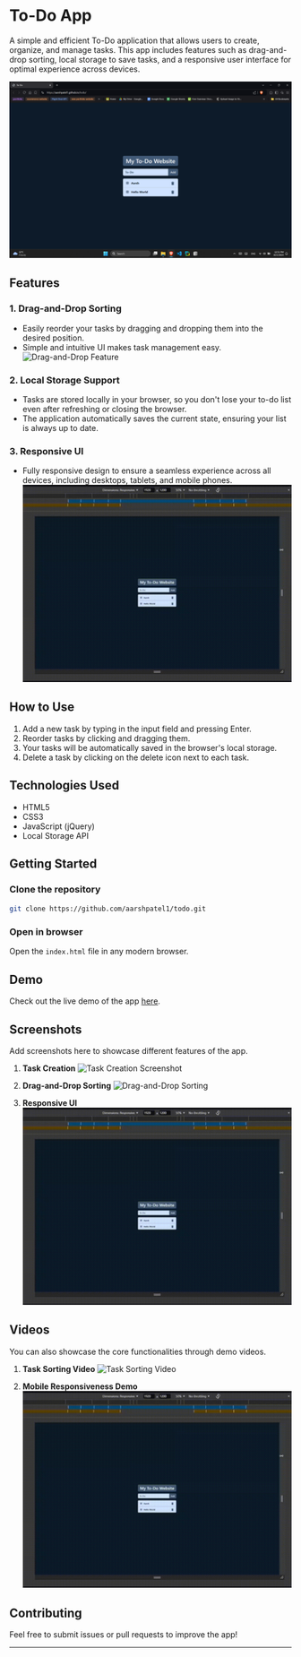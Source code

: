 # To-Do App

A simple and efficient To-Do application that allows users to create, organize, and manage tasks. This app includes features such as drag-and-drop sorting, local storage to save tasks, and a responsive user interface for optimal experience across devices.

![To-Do App Screenshot](desktop-ui.png)

## Features

### 1. **Drag-and-Drop Sorting**
   - Easily reorder your tasks by dragging and dropping them into the desired position.
   - Simple and intuitive UI makes task management easy.
   ![Drag-and-Drop Feature](sorting.gif)

### 2. **Local Storage Support**
   - Tasks are stored locally in your browser, so you don't lose your to-do list even after refreshing or closing the browser.
   - The application automatically saves the current state, ensuring your list is always up to date.

### 3. **Responsive UI**
   - Fully responsive design to ensure a seamless experience across all devices, including desktops, tablets, and mobile phones.
   ![Responsive UI](responsive.gif)

## How to Use

1. Add a new task by typing in the input field and pressing Enter.
2. Reorder tasks by clicking and dragging them.
3. Your tasks will be automatically saved in the browser's local storage.
4. Delete a task by clicking on the delete icon next to each task.

## Technologies Used

- HTML5
- CSS3
- JavaScript (jQuery)
- Local Storage API

## Getting Started

### Clone the repository
```bash
git clone https://github.com/aarshpatel1/todo.git
```

### Open in browser
Open the `index.html` file in any modern browser.

## Demo

Check out the live demo of the app [here](https://aarshpatel1.github.io/todo/).

## Screenshots

Add screenshots here to showcase different features of the app.

1. **Task Creation**
   ![Task Creation Screenshot](task-creation.png)
   
2. **Drag-and-Drop Sorting**
   ![Drag-and-Drop Sorting](sortable.gif)
   
3. **Responsive UI**
   ![Responsive UI Screenshot](responsive.gif)

## Videos

You can also showcase the core functionalities through demo videos.

1. **Task Sorting Video**
   ![Task Sorting Video](sortable.gif)
   
2. **Mobile Responsiveness Demo**
   ![Mobile Responsiveness](responsive.gif)

## Contributing

Feel free to submit issues or pull requests to improve the app!

---
